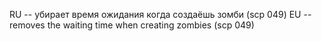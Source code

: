RU --
убирает время ожидания когда создаёшь зомби (scp 049)
EU --
removes the waiting time when creating zombies (scp 049)
